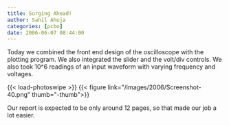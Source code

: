 ```yaml
---
title: Surging Ahead!
author: Sahil Ahuja
categories: [pcbo]
date: 2006-06-07 08:44:00
---
```


Today we combined the front end design of the oscilloscope with the plotting program. We also integrated the slider and the volt/div controls. We also took 10^6 readings of an input waveform with varying frequency and voltages.

{{< load-photoswipe >}} <!-- needed only once -->
{{< figure link="/images/2006/Screenshot-40.png" thumb="-thumb">}}

Our report is expected to be only around 12 pages, so that made our job a lot easier.
